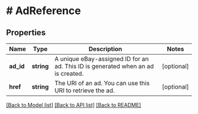 # # AdReference

## Properties

Name | Type | Description | Notes
------------ | ------------- | ------------- | -------------
**ad_id** | **string** | A unique eBay-assigned ID for an ad. This ID is generated when an ad is created. | [optional] 
**href** | **string** | The URI of an ad. You can use this URI to retrieve the ad. | [optional] 

[[Back to Model list]](../../README.md#documentation-for-models) [[Back to API list]](../../README.md#documentation-for-api-endpoints) [[Back to README]](../../README.md)


